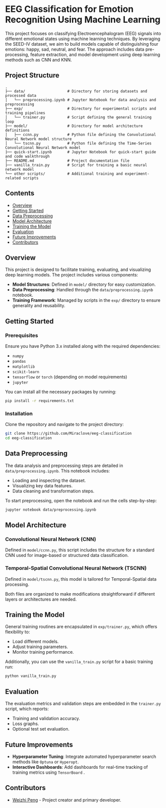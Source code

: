 # EEG Classification for Emotion Recognition Using Machine Learning

This project focuses on classifying Electroencephalogram (EEG) signals into different emotional states using machine learning techniques. By leveraging the SEED-IV dataset, we aim to build models capable of distinguishing four emotions: happy, sad, neutral, and fear. The approach includes data pre-processing, feature extraction, and model development using deep learning methods such as CNN and KNN.

## Project Structure

```
.
├── data/                   # Directory for storing datasets and processed data
│   └── preprocessing.ipynb # Jupyter Notebook for data analysis and preprocessing
├── exp/                    # Directory for experimental scripts and training pipelines
│   └── trainer.py          # Script defining the general training loop
├── model/                  # Directory for model architecture definitions
│   ├── ccnn.py             # Python file defining the Convolutional Neural Network model structure
│   └── tscnn.py            # Python file defining the Time-Series Convolutional Neural Network model
├── quick-start.ipynb       # Jupyter Notebook for quick-start guide and code walkthrough
├── README.md               # Project documentation file
├── vanilla_train.py        # Script for training a basic neural network model
└── other scripts/          # Additional training and experiment-related scripts
```

## Contents

- [Overview](#overview)
- [Getting Started](#getting-started)
- [Data Preprocessing](#data-preprocessing)
- [Model Architecture](#model-architecture)
- [Training the Model](#training-the-model)
- [Evaluation](#evaluation)
- [Future Improvements](#future-improvements)
- [Contributors](#contributors)

## Overview

This project is designed to facilitate training, evaluating, and visualizing deep learning models. The project includes various components:
- **Model Structures**: Defined in `model/` directory for easy customization.
- **Data Preprocessing**: Handled through the `data/preprocessing.ipynb` notebook.
- **Training Framework**: Managed by scripts in the `exp/` directory to ensure generality and reusability.

## Getting Started

### Prerequisites

Ensure you have Python 3.x installed along with the required dependencies:
- `numpy`
- `pandas`
- `matplotlib`
- `scikit-learn`
- `tensorflow` or `torch` (depending on model requirements)
- `jupyter`

You can install all the necessary packages by running:
```bash
pip install -r requirements.txt
```

### Installation

Clone the repository and navigate to the project directory:
```bash
git clone https://github.com/Miraclove/eeg-classification
cd eeg-classification
```

## Data Preprocessing

The data analysis and preprocessing steps are detailed in `data/preprocessing.ipynb`. This notebook includes:
- Loading and inspecting the dataset.
- Visualizing key data features.
- Data cleaning and transformation steps.

To start preprocessing, open the notebook and run the cells step-by-step:
```bash
jupyter notebook data/preprocessing.ipynb
```

## Model Architecture

### Convolutional Neural Network (CNN)
Defined in `model/ccnn.py`, this script includes the structure for a standard CNN used for image-based or structured data classification.

### Temporal-Spatial Convolutional Neural Network (TSCNN)
Defined in `model/tscnn.py`, this model is tailored for Temporal-Spatial data processing.

Both files are organized to make modifications straightforward if different layers or architectures are needed.

## Training the Model

General training routines are encapsulated in `exp/trainer.py`, which offers flexibility to:
- Load different models.
- Adjust training parameters.
- Monitor training performance.

Additionally, you can use the `vanilla_train.py` script for a basic training run:
```bash
python vanilla_train.py
```

## Evaluation

The evaluation metrics and validation steps are embedded in the `trainer.py` script, which reports:
- Training and validation accuracy.
- Loss graphs.
- Optional test set evaluation.

## Future Improvements

- **Hyperparameter Tuning**: Integrate automated hyperparameter search methods like `Optuna` or `Hyperopt`.
- **Interactive Dashboards**: Add dashboards for real-time tracking of training metrics using `TensorBoard` .

## Contributors

- [Weizhi Peng](https://github.com/Miraclove) - Project creator and primary developer.
